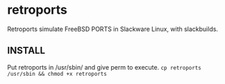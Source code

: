 # retroports
Retroports simulate FreeBSD PORTS in Slackware Linux, with slackbuilds.

## INSTALL
Put retroports in /usr/sbin/ and give perm to execute.
`cp retroports /usr/sbin && chmod +x retroports`
